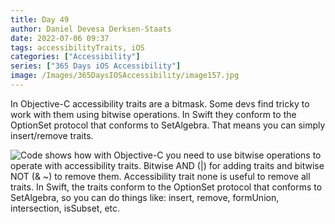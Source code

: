 ```yaml
---
title: Day 49
author: Daniel Devesa Derksen-Staats
date: 2022-07-06 09:37
tags: accessibilityTraits, iOS
categories: ["Accessibility"]
series: ["365 Days iOS Accessibility"]
image: /Images/365DaysIOSAccessibility/image157.jpg
---
```


In Objective-C accessibility traits are a bitmask. Some devs find tricky to work with them using bitwise operations. In Swift they conform to the OptionSet protocol that conforms to SetAlgebra. That means you can simply insert/remove traits.

![Code shows how with Objective-C you need to use bitwise operations to operate with accessibility traits. Bitwise AND (|) for adding traits and bitwise NOT (& ~) to remove them. Accessibility trait none is useful to remove all traits. In Swift, the traits conform to the OptionSet protocol that conforms to SetAlgebra, so you can do things like: insert, remove, formUnion, intersection, isSubset, etc.](/Images/365DaysIOSAccessibility/image157.jpg)